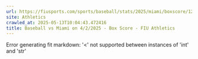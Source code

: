 ```yaml
---
url: https://fiusports.com/sports/baseball/stats/2025/miami/boxscore/12753
site: Athletics
crawled_at: 2025-05-13T10:04:43.472416
title: Baseball vs Miami on 4/2/2025 - Box Score - FIU Athletics
---
```


Error generating fit markdown: '<' not supported between instances of 'int' and 'str'